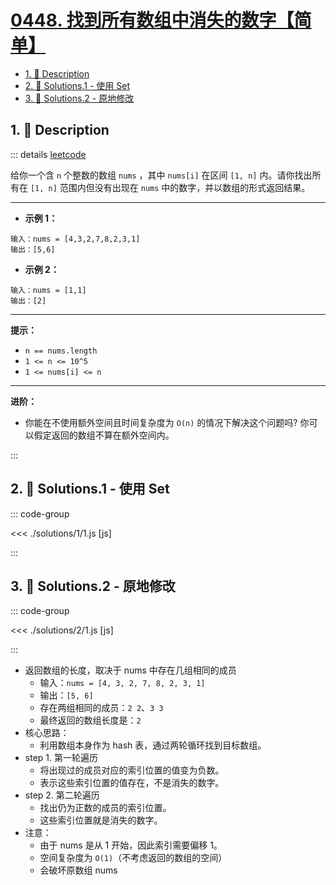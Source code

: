 # [0448. 找到所有数组中消失的数字【简单】](https://github.com/Tdahuyou/TNotes.leetcode/tree/main/notes/0448.%20%E6%89%BE%E5%88%B0%E6%89%80%E6%9C%89%E6%95%B0%E7%BB%84%E4%B8%AD%E6%B6%88%E5%A4%B1%E7%9A%84%E6%95%B0%E5%AD%97%E3%80%90%E7%AE%80%E5%8D%95%E3%80%91)

<!-- region:toc -->

- [1. 📝 Description](#1--description)
- [2. 🎯 Solutions.1 - 使用 Set](#2--solutions1---使用-set)
- [3. 🎯 Solutions.2 - 原地修改](#3--solutions2---原地修改)

<!-- endregion:toc -->

## 1. 📝 Description

::: details [leetcode](https://leetcode.cn/problems/find-all-numbers-disappeared-in-an-array/)

给你一个含 `n` 个整数的数组 `nums` ，其中 `nums[i]` 在区间 `[1, n]` 内。请你找出所有在 `[1, n]` 范围内但没有出现在 `nums` 中的数字，并以数组的形式返回结果。

---

- **示例 1：**

```
输入：nums = [4,3,2,7,8,2,3,1]
输出：[5,6]

```

- **示例 2：**

```
输入：nums = [1,1]
输出：[2]
```

---

**提示：**

- `n == nums.length`
- `1 <= n <= 10^5`
- `1 <= nums[i] <= n`

---

**进阶：**

- 你能在不使用额外空间且时间复杂度为 `O(n)` 的情况下解决这个问题吗? 你可以假定返回的数组不算在额外空间内。

:::

## 2. 🎯 Solutions.1 - 使用 Set

::: code-group

<<< ./solutions/1/1.js [js]

:::

## 3. 🎯 Solutions.2 - 原地修改

::: code-group

<<< ./solutions/2/1.js [js]

:::

- 返回数组的长度，取决于 nums 中存在几组相同的成员
  - 输入：`nums = [4, 3, 2, 7, 8, 2, 3, 1]`
  - 输出：`[5, 6]`
  - 存在两组相同的成员：`2 2`、`3 3`
  - 最终返回的数组长度是：`2`
- 核心思路：
  - 利用数组本身作为 hash 表，通过两轮循环找到目标数组。
- step 1. 第一轮遍历
  - 将出现过的成员对应的索引位置的值变为负数。
  - 表示这些索引位置的值存在，不是消失的数字。
- step 2. 第二轮遍历
  - 找出仍为正数的成员的索引位置。
  - 这些索引位置就是消失的数字。
- 注意：
  - 由于 nums 是从 1 开始，因此索引需要偏移 1。
  - 空间复杂度为 `O(1)`（不考虑返回的数组的空间）
  - 会破坏原数组 nums

